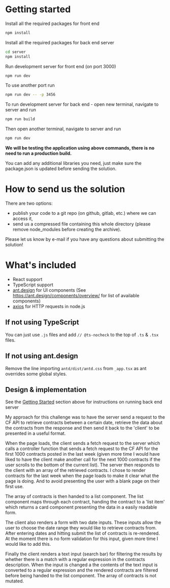 # Getting started

Install all the required packages for front end

```bash
npm install
```

Install all the required packages for back end server

```bash
cd server
npm install
```

Run development server for front end (on port 3000)

```bash
npm run dev
```

To use another port run

```bash
npm run dev -- -p 3456
```

To run development server for back end - open new terminal, navigate to server and run

```bash
npm run build
```

Then open another terminal, navigate to server and run

```bash
npm run dev
```

**We will be testing the application using above commands,
there is no need to run a production build.**

You can add any additional libraries you need, just make sure the package.json is updated before sending the solution.

# How to send us the solution

There are two options:

- publish your code to a git repo (on github, gitlab, etc.) where we can access it,
- send us a compressed file containing this whole directory (please remove node_modules before creating the archive).

Please let us know by e-mail if you have any questions about submitting the solution!

# What's included

- React support
- TypeScript support
- [ant.design](https://ant.design/) for UI components (See https://ant.design/components/overview/ for list of available components)
- [axios](https://github.com/axios/axios/) for HTTP requests in node.js

## If not using TypeScript

You can just use `.js` files and add `// @ts-nocheck` to the top of `.ts` & `.tsx` files.

## If not using ant.design

Remove the line importing `antd/dist/antd.css` from `_app.tsx` as ant overrides some global styles.

## Design & implementation

See the [Getting Started](#Getting-Started) section above for instructions on running back end server

My approach for this challenge was to have the server send a request to the CF API to retrieve contracts between a certain date, retrieve the data about the contracts from the response and then send it back to the 'client' to be presented in a useful format.

When the page loads, the client sends a fetch request to the server which calls a controller function that sends a fetch request to the CF API for the first 1000 contracts posted in the last week (given more time I would have liked to have the client make another call for the next 1000 contracts if the user scrolls to the bottom of the current list). The server then responds to the client with an array of the retrieved contracts.
I chose to render contracts for the last week when the page loads to make it clear what the page is doing. And to avoid presenting the user with a blank page on their first use.

The array of contracts is then handed to a list component. The list component maps through each contract, handing the contract to a 'list item' which returns a card component presenting the data in a easily readable form.

The client also renders a form with two date inputs. These inputs allow the user to choose the date range they would like to retrieve contracts from. After entering dates and hitting submit the list of contracts is re-rendered. At the moment there is no form validation for this input, given more time I would like to add this.

Finally the client renders a text input (search bar) for filtering the results by whether there is a match with a regular expression in the contracts description.
When the input is changed a the contents of the text input is converted to a regular expression and the rendered contracts are filtered before being handed to the list component. The array of contracts is not mutated.
